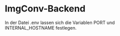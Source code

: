 # ImgConv-Backend

In der Datei .env lassen sich die Variablen PORT und INTERNAL_HOSTNAME festlegen.